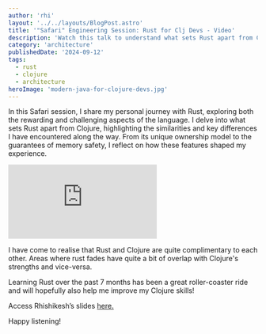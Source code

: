 ```yaml
---
author: 'rhi'
layout: '../../layouts/BlogPost.astro'
title: '"Safari" Engineering Session: Rust for Clj Devs - Video'
description: 'Watch this talk to understand what sets Rust apart from Clojure, their similarities and key differences'
category: 'architecture'
publishedDate: '2024-09-12'
tags:
  - rust
  - clojure
  - architecture
heroImage: 'modern-java-for-clojure-devs.jpg'
---
```


In this Safari session, I share my personal journey with Rust, exploring both the rewarding and challenging aspects of the language. I delve into what sets Rust apart from Clojure, highlighting the similarities and key differences I have encountered along the way. From its unique ownership model to the guarantees of memory safety, I reflect on how these features shaped my experience.

<iframe class='aspect-video w-full' src="https://www.youtube.com/embed/26ikUYlo8_A?si=lDscLNsj0OdzLceB" title="YouTube video player" frameborder="0" allow="accelerometer; autoplay; clipboard-write; encrypted-media; gyroscope; picture-in-picture; web-share" referrerpolicy="strict-origin-when-cross-origin" allowfullscreen></iframe>

I have come to realise that Rust and Clojure are quite complimentary to each other. Areas where rust fades have quite a bit of overlap with Clojure's strengths and vice-versa.

Learning Rust over the past 7 months has been a great roller-coaster ride and will hopefully also help me improve my Clojure skills!

Access Rhishikesh’s slides <a href="/slides/rust-for-clj-devs.pdf" target="_blank">here.</a>

Happy listening!
